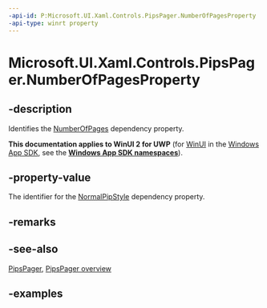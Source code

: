 ```yaml
---
-api-id: P:Microsoft.UI.Xaml.Controls.PipsPager.NumberOfPagesProperty
-api-type: winrt property
---
```


# Microsoft.UI.Xaml.Controls.PipsPager.NumberOfPagesProperty

<!--
public static Windows.UI.Xaml.DependencyProperty NumberOfPagesProperty { get; }
-->

## -description

Identifies the [NumberOfPages](pipspager_numberofpages.md) dependency property.

**This documentation applies to WinUI 2 for UWP** (for [WinUI](/windows/apps/winui/winui3/) in the [Windows App SDK](/windows/apps/windows-app-sdk/), see the **[Windows App SDK namespaces](/windows/windows-app-sdk/api/winrt/)**).

## -property-value

The identifier for the [NormalPipStyle](pipspager_numberofpages.md) dependency property.

## -remarks

## -see-also

[PipsPager](pipspager.md), [PipsPager overview](/windows/apps/design/controls/pipspager)

## -examples
